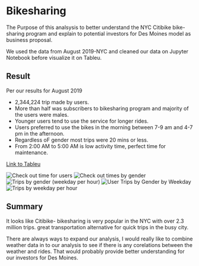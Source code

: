 # Bikesharing

The Purpose of this analsysis to better understand the NYC Citibike bike-sharing program and explain to potential investors for Des Moines model as business proposal.

We used the data from August 2019-NYC and cleaned our data on Jupyter Notebook before visualize it on Tableu. 

## Result

Per our results for August 2019

* 2,344,224 trip made by users.
* More than half was subscribers to bikesharing program and majority of the users were males.
* Younger users tend to use the service for longer rides.
* Users preferred to use the bikes in the morning between 7-9 am and 4-7 pm in the afternoon.
* Regardless oF gender most trips were 20 mins or less.
* From 2:00 AM to 5:00 AM is low activity time, perfect time for maintenance.

[Link to Tableu](https://public.tableau.com/app/profile/hande.demir.neilan/viz/citibikechallenge_16671627020970/Story1?publish=yes)

![Check out time for users](https://user-images.githubusercontent.com/104239978/199144222-05ad147d-f7ee-4df9-9525-ff8958d4ed0e.png)
![Check out times by gender](https://user-images.githubusercontent.com/104239978/199144246-54cfaad1-5a00-4137-9a63-7d001e6c4827.png)
![Trips by gender (weekday per hour)](https://user-images.githubusercontent.com/104239978/199144259-4597dd37-02d9-4c14-8bb3-a82cc736dab2.png)
![User Trips by Gender by Weekday](https://user-images.githubusercontent.com/104239978/199144276-56cb035b-082b-4794-a8d0-d3c42e8687ab.png)
![Trips by weekday per hour](https://user-images.githubusercontent.com/104239978/199144361-3b391aa9-62e4-432d-abb8-563e288b0828.png)

## Summary

It looks like Citibike- bikesharing is very popular in the NYC with over 2.3 million trips. great transportation alternative for quick trips in the busy city. 

There are always ways to expand our analysis, I would really like to combine weather data in to our analysis to see if there is any corelations between the weather and rides. That would probably provide better understanding for our investors for Des Moines.
